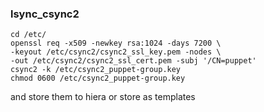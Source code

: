 ### lsync_csync2

```
cd /etc/
openssl req -x509 -newkey rsa:1024 -days 7200 \
-keyout /etc/csync2/csync2_ssl_key.pem -nodes \
-out /etc/csync2/csync2_ssl_cert.pem -subj '/CN=puppet'
csync2 -k /etc/csync2_puppet-group.key
chmod 0600 /etc/csync2_puppet-group.key
```

and store them to hiera or store as templates